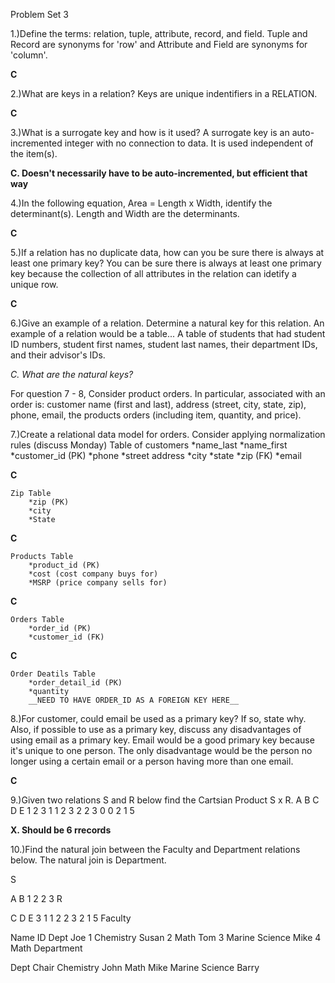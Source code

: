 Problem Set 3

1.)Define the terms: relation, tuple, attribute, record, and field.
    Tuple and Record are synonyms for 'row' and Attribute and Field are synonyms for 'column'.
    
    
    
__C__





2.)What are keys in a relation?
    Keys are unique indentifiers in a RELATION.
    
    
    
__C__





3.)What is a surrogate key and how is it used?
    A surrogate key is an auto-incremented integer with no connection to data. It is used independent of the item(s).
    
    
    
__C.  Doesn't necessarily have to be auto-incremented, but efficient that way__





4.)In the following equation, Area = Length x Width, identify the determinant(s).
    Length and Width are the determinants.
    
    
__C__




5.)If a relation has no duplicate data, how can you be sure there is always at least one primary key?
    You can be sure there is always at least one primary key because the collection of all attributes in the relation can idetify a   unique row.
    
    
    
__C__




6.)Give an example of a relation. Determine a natural key for this relation.
    An example of a relation would be a table... A table of students that had student ID numbers, student first names, student last names, their department IDs, and their advisor's IDs.
    
    
    
__C_.  What are the natural keys?_





For question 7 - 8, Consider product orders. In particular, associated with an order is: customer name (first and last), address (street, city, state, zip), phone, email, the products orders (including item, quantity, and price).

7.)Create a relational data model for orders. Consider applying normalization rules (discuss Monday)
    Table of customers
        *name_last
        *name_first
        *customer_id (PK)
        *phone
        *street address
        *city
        *state
        *zip (FK)
        *email
        
        
        
__C__




        
    Zip Table
        *zip (PK)
        *city
        *State
        
        
        
__C__




    
    Products Table
        *product_id (PK)
        *cost (cost company buys for)
        *MSRP (price company sells for)
        
        
        
__C__




        
    Orders Table
        *order_id (PK)
        *customer_id (FK)
        
        
        
__C__




        
    Order Deatils Table
        *order_detail_id (PK)
        *quantity
        __NEED TO HAVE ORDER_ID AS A FOREIGN KEY HERE__


        
    
   
8.)For customer, could email be used as a primary key? If so, state why. Also, if possible to use as a primary key, discuss any disadvantages of using email as a primary key.
    Email would be a good primary key because it's unique to one person. The only disadvantage would be the person no longer using a certain email or a person having more than one email.
    
    
    
__C__




9.)Given two relations S and R below find the Cartsian Product S x R.
    A	B C	D	E
    1	2 3	1	1
    2	3 2	2	3
    0   0 2	1	5


__X.  Should be 6 rrecords__


10.)Find the natural join between the Faculty and Department relations below.
    The natural join is Department.

S

A	B
1	2
2	3
R

C	D	E
3	1	1
2	2	3
2	1	5
Faculty

Name	ID	Dept
Joe	1	Chemistry
Susan	2	Math
Tom	3	Marine Science
Mike	4	Math
Department

Dept	Chair
Chemistry	John
Math	Mike
Marine Science	Barry
